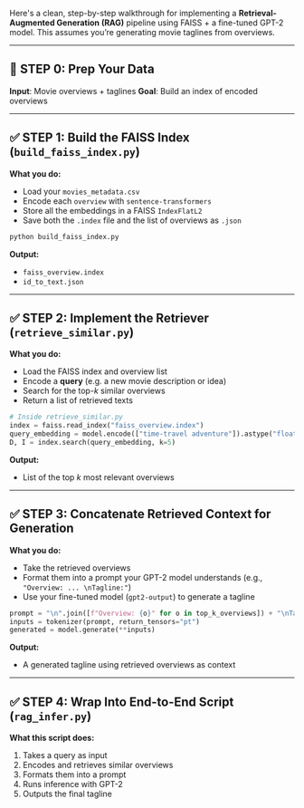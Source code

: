 Here's a clean, step-by-step walkthrough for implementing a **Retrieval-Augmented Generation (RAG)** pipeline using FAISS + a fine-tuned GPT-2 model. This assumes you’re generating movie taglines from overviews.

---

## 🔧 STEP 0: Prep Your Data

**Input**: Movie overviews + taglines
**Goal**: Build an index of encoded overviews

---

## ✅ STEP 1: Build the FAISS Index (`build_faiss_index.py`)

**What you do:**

* Load your `movies_metadata.csv`
* Encode each `overview` with `sentence-transformers`
* Store all the embeddings in a FAISS `IndexFlatL2`
* Save both the `.index` file and the list of overviews as `.json`

```bash
python build_faiss_index.py
```

**Output:**

* `faiss_overview.index`
* `id_to_text.json`

---

## ✅ STEP 2: Implement the Retriever (`retrieve_similar.py`)

**What you do:**

* Load the FAISS index and overview list
* Encode a **query** (e.g. a new movie description or idea)
* Search for the top-*k* similar overviews
* Return a list of retrieved texts

```python
# Inside retrieve_similar.py
index = faiss.read_index("faiss_overview.index")
query_embedding = model.encode(["time-travel adventure"]).astype("float32")
D, I = index.search(query_embedding, k=5)
```

**Output:**

* List of the top *k* most relevant overviews

---

## ✅ STEP 3: Concatenate Retrieved Context for Generation

**What you do:**

* Take the retrieved overviews
* Format them into a prompt your GPT-2 model understands (e.g., `"Overview: ... \nTagline:"`)
* Use your fine-tuned model (`gpt2-output`) to generate a tagline

```python
prompt = "\n".join([f"Overview: {o}" for o in top_k_overviews]) + "\nTagline:"
inputs = tokenizer(prompt, return_tensors="pt")
generated = model.generate(**inputs)
```

**Output:**

* A generated tagline using retrieved overviews as context

---

## ✅ STEP 4: Wrap Into End-to-End Script (`rag_infer.py`)

**What this script does:**

1. Takes a query as input
2. Encodes and retrieves similar overviews
3. Formats them into a prompt
4. Runs inference with GPT-2
5. Outputs the final tagline
